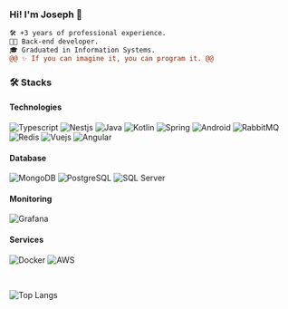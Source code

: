### Hi! I'm Joseph 👋
  
```diff
🛠 +3 years of professional experience.
👨‍💻 Back-end developer.
🎓 Graduated in Information Systems.
@@ ✨ If you can imagine it, you can program it. @@
```

### 🛠 Stacks

#### Technologies

<p>  
  <img src = "https://img.shields.io/badge/TypeScript-007ACC?style=for-the-badge&logo=typescript&logoColor=white" alt = "Typescript" />
  <img src = "https://img.shields.io/badge/nestjs-E0234E?style=for-the-badge&logo=nestjs&logoColor=white" alt = "Nestjs" />
  <img src = "https://img.shields.io/badge/java-%23ED8B00.svg?style=for-the-badge&logo=openjdk&logoColor=white" alt = "Java" /> 
  <img src = "https://img.shields.io/badge/kotlin-%237F52FF.svg?style=for-the-badge&logo=kotlin&logoColor=white" alt = "Kotlin" /> 
  <img src = "https://img.shields.io/badge/spring-%236DB33F.svg?style=for-the-badge&logo=spring&logoColor=white" alt = "Spring" /> 
  <img src = "https://img.shields.io/badge/Android-3DDC84?style=for-the-badge&logo=android&logoColor=white" alt = "Android" /> 
  <img src = "https://img.shields.io/badge/rabbitmq-%23FF6600.svg?&style=for-the-badge&logo=rabbitmq&logoColor=white" alt = "RabbitMQ" />
  <img src = "https://img.shields.io/badge/redis-%23DD0031.svg?&style=for-the-badge&logo=redis&logoColor=white" alt = "Redis" />
  <img src = "https://img.shields.io/badge/Vue%20js-35495E?style=for-the-badge&logo=vuedotjs&logoColor=4FC08D" alt = "Vuejs" />
  <img src = "https://img.shields.io/badge/Angular-DD0031?style=for-the-badge&logo=angular&logoColor=white" alt = "Angular" />
</p>


#### Database

<p>  
  <img src = "https://img.shields.io/badge/MongoDB-4EA94B?style=for-the-badge&logo=mongodb&logoColor=white" alt = "MongoDB" />
  <img src = "https://img.shields.io/badge/PostgreSQL-316192?style=for-the-badge&logo=postgresql&logoColor=white" alt = "PostgreSQL" />
  <img src = "https://img.shields.io/badge/SQL%20Server-CC2927?style=for-the-badge&logo=microsoft%20sql%20server&logoColor=white" alt = "SQL Server" />
</p>

#### Monitoring

<p>  
  <img src = "https://img.shields.io/badge/Grafana-F2F4F9?style=for-the-badge&logo=grafana&logoColor=orange&labelColor=F2F4F9" alt = "Grafana" />
</p>

#### Services

<p>  
  <img src = "https://img.shields.io/badge/Docker-2CA5E0?style=for-the-badge&logo=docker&logoColor=white" alt = "Docker" />
  <img src = "https://img.shields.io/badge/AWS-%23FF9900.svg?style=for-the-badge&logo=amazon-aws&logoColor=white" alt = "AWS" />
</p>

<br/> 

![Top Langs](https://github-readme-stats.vercel.app/api/top-langs/?username=haasedevv&layout=compact&theme=tokyonight)
